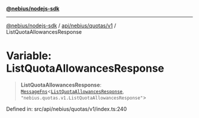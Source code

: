 [**@nebius/nodejs-sdk**](../../../../../README.md)

***

[@nebius/nodejs-sdk](../../../../../README.md) / [api/nebius/quotas/v1](../README.md) / ListQuotaAllowancesResponse

# Variable: ListQuotaAllowancesResponse

> **ListQuotaAllowancesResponse**: [`MessageFns`](../../../../../runtime/protos/core/interfaces/MessageFns.md)\<[`ListQuotaAllowancesResponse`](../interfaces/ListQuotaAllowancesResponse.md), `"nebius.quotas.v1.ListQuotaAllowancesResponse"`\>

Defined in: src/api/nebius/quotas/v1/index.ts:240
